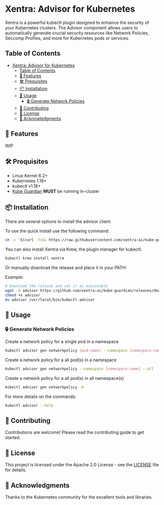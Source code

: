 # Xentra: Advisor for Kubernetes

Xentra is a powerful kubectl plugin designed to enhance the security of your Kubernetes clusters. The Advisor component allows users to automatically generate crucial security resources like Network Policies, Seccomp Profiles, and more for Kubernetes pods or services.

## Table of Contents
- [Xentra: Advisor for Kubernetes](#xentra-advisor-for-kubernetes)
  - [Table of Contents](#table-of-contents)
  - [🌟 Features](#-features)
  - [🛠️ Prequisites](#️-prequisites)
  - [📦 Installation](#-installation)
  - [🔨 Usage](#-usage)
    - [🔒 Generate Network Policies](#-generate-network-policies)
  - [🤝 Contributing](#-contributing)
  - [📄 License](#-license)
  - [🙏 Acknowledgments](#-acknowledgments)

## 🌟 Features

WIP

## 🛠️ Prequisites

- Linux Kernel 6.2+
- Kubernetes 1.19+
- kubectl v1.18+
- [Kube Guardian](https://github.com/xentra-ai/kube-guardian/tree/main/charts/kube-guardian) **MUST** be running in-cluster

## 📦 Installation

There are several options to install the advisor client.

To use the quick install use the following command:

```bash
sh -c "$(curl -fsSL https://raw.githubusercontent.com/xentra-ai/kube-guardian/main/scripts/quick-install.sh)"
```

You can also install Xentra via Krew, the plugin manager for kubectl:

```bash
kubectl krew install xentra
```

Or manually download the release and place it in your PATH:

Example:

```bash
# Download the release and set it as executable
wget -O advisor https://github.com/xentra-ai/kube-guardian/releases/download/v0.0.4/advisor-linux-amd64
chmod +x advisor
mv advisor /usr/local/bin/kubectl-advisor
```

## 🔨 Usage

### 🔒 Generate Network Policies

Create a network policy for a single pod in a namespace

```bash
kubectl advisor gen networkpolicy [pod-name] --namespace [namespace-name]
```

Create a network policy for a all pod(s) in a namespace

```bash
kubectl advisor gen networkpolicy --namespace [namespace-name] --all
```

Create a network policy for a all pod(s) in all namespace(s)

```bash
kubectl advisor gen networkpolicy -A
```

For more details on the commands:

```bash
kubectl advisor --help
```

## 🤝 Contributing

Contributions are welcome! Please read the contributing guide to get started.

## 📄 License

This project is licensed under the Apache 2.0 License - see the [LICENSE](LICENSE) file for details.

## 🙏 Acknowledgments

Thanks to the Kubernetes community for the excellent tools and libraries.
